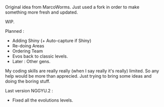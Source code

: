 Original idea from MarcoWorms. Just used a fork in order to make something more fresh and updated.

WIP.

Planned :

- Adding Shiny (+ Auto-capture if Shiny)
- Re-doing Areas
- Ordering Team
- Evos back to classic levels.
- Later : Other gens.

My coding skills are really really (when I say really it's really) limited. So any help would be more than apprecied. Just trying to bring some ideas and doing the boring stuff.

Last version NGGYU.2 :
- Fixed all the evolutions levels.
